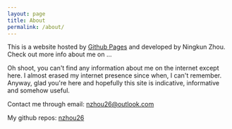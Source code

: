 ```yaml
---
layout: page
title: About
permalink: /about/
---
```


This is a website hosted by [Github Pages](https://pages.github.com/) and developed by Ningkun Zhou. Check out more info about me on ... 

Oh shoot, you can't find any information about me on the internet except here. I almost erased my internet presence since when, I can't remember. Anyway, glad you're here and hopefully this site is indicative, informative and somehow useful.

Contact me through email:
nzhou26@outlook.com

My github repos:
[nzhou26](https://github.com/nzhou26)


[jekyll-organization]: https://github.com/jekyll
